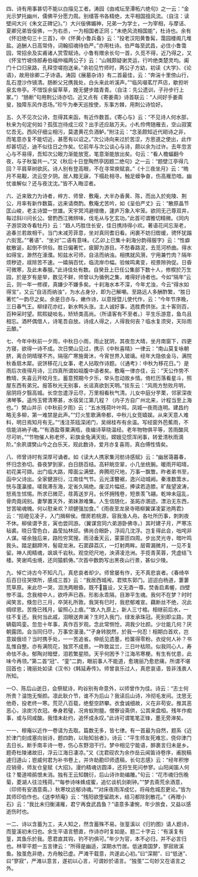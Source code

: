 <!-- { "loadSidebar": true } -->
四、诗有用事甚切不能以白描见工者。涛园《由戒坛至潭柘六绝句》之一云：“金光示梦托幽州，儒佛平分愿力周。别缙答书各精绝，太平相国擅风流。（自注：读壁间大兴《朱文正碑记》。”）大兴佞佛媚神，兄弟一为学士，一为宰相，与摩诘、夏卿兄弟皆佞佛，一为右丞，一为相国者正同；“未绝风流相国能”，杜诗也。余有《怀旧绝句三十三首》，中《怀黄小鲁兵备》云：“投老汉阳黄鲁髯，霭园楼阁几堆盐。追酬人日高常侍，词翰招魂待伯严。”亦用杜诗。伯严每至武昌，必住小鲁霭园，常招余及实甫诸人赏雪赋诗。小鲁有赠余长句一首，久觅不得，近乃得之，又《怀宝竹坡侍郎寿伯福仲福两公子》云：“山贼颇疑谢灵运，行吟绝类楚灵均。阖门十口归泉路，孔释空嗟抱送亲。”余初见竹师时，两公子方幼，初读《大学》、《论语》，故用徐卿二子诗语。涛园《展墓杂诗》有二首最佳，云：“奔湍十里傍山行，乱石澄沙作镜清。肠断父兄携我处，白头来此听溪声。”“临风啜茗厅芦店，歇担听泉玄帝亭。不惜馁余留草草，娩无健步踏青青。（自注：先公遗训，子孙步行上冢。”）“肠断”句用荆公诗亦切。近又点有《寄姜斋》诗首联云：“人间好手姜斋叟，独障东风作恶场。”珍午为奉天巡按使，东事方棘，用荆公诗恰好。

五、久不见次公诗，忽得其来函，有近作数首。《寄心与》云：“不见诗人何水部，秋来为句定何如？孤弦岂待成三叹？出手还应敌万夫。小札伶俜随雁去，空山寂寞忆吾无。西风仔细尘相污，莫遣黄花负酒鲈。”附注云：“念圣颇知近代砌诗之非，而笔意亦复不能切近，甚愿有以诏之。”次公诗向来过於苦涩，方思道之使出，此作却甚切近，迪不似往日之作矣。忆前年与次公谈心与诗，颇以余为过许。去年忽言心与不易得，吾知次公眼力渐能放宽，笔意渐能放出矣。句云：“看人檐蝠翻今夜，与子秋蛩共一。”又《秋后十日登陶然亭因题二绝句》之一云：“题壁江亭得几回？平肩草树欲灰。诗人别有登高眼，不在寻常庾赋哀。”《十三夜坐月》云：“皓月不易觏，流云空夕阴。居人黯无寐，下榻赴相寻。触足蟆争奋，伤高雁恐喑。幽忧谁解似？还与夜沈沈。”皆不入晦涩者。

六、近来致力为诗者，梓方、师曾、敷庵，大半办香黄、陈，而出入於宛陵、荆公，月率有新作数篇，远来请商酌。敷庵尤苦吟，如《呈伯严丈》云：“散原晶节匡山峻，老主诗盟一世雄。天宇冥鸿避缯缴，蘧庐万象入牢笼。欲同无己尊双井，每过斜川问长公。曾酌西江微辨味，伐毛从与乞玄功。”此首可谓雅切精微。《同内子游崇效寺看牡丹》云：“趋人巧胜住长安，佳日携持得小欢。著语花间忘渐老，追春兰若故相干。当门未减芳菲意，坐对真同耆旧看。闲裹不妨归辔缓，骋怀犹蹋六街宽。”“著语”、“坐对”二语有意味。《乙卯上巳集十刹海分韵得服字》云：“性癖躭散诞，起倒不供俗。胜日偏著忙，疲脚为游目。不愁春路泥，去觅河桥曲。得水如得宝，渺然在濠濮。矧兹水可师，自洁而纳浊。相携就风漪，宁用兼竹肉？隔年烦秽迹，祓除苦不速。一嬉捐百忧，临流岸巾幅。验候鸣禽变，视景隙驹促。日昏可微寒，及此未春服。”此诗佳处有数。自癸丑上巳任公集部下数十人，修楔於万生园，於是岁有是举，数见不鲜，师曾以为循例之集，难得好诗者也。今如“隔年”云云，则一年一修禊，真嫌少不嫌多矣。十刹海水本不深，今年尤浊，今云“得水如得宝”，又云“自洁而纳浊”，为水占身分，即为己解嘲。至路远人多酬酢繁，“胜日著忙”一韵尽之矣。余是日亦与，嫩作诗，以意授暨儿使代作，云：“今年节序晚，三日春气王。柳绿花亦红，新水鸭头涨。主人诚好事，选胜费供张。主十客则百，百种采时望。熙熙疑啖名，矫矫类高尚。（所请客有不至者。）平生乐游意，鱼鸟且相忘。酒杯偶借人，诗笔吾自放。诗成人得之，人得我何丧？临水复须臾，天际雨云酿。”

七、今年中秋前一夕雨，中秋日小雨，雨止犹阴，其夜忽大晴，坐月南窗下，四更方寝，欲得一诗不成。次日樊山见过，携示《中秋喜晴》一律云：“南山莫复咏朝脐，离合阴晴理不齐。隔宿广寒施膏沐，今宵世界入玻璃。经年大隐依金马，满院秋香扇木犀。说饼移花儿女事，老人拈取作诗题。（《通考》：中秋为移花日。”）是雨后次夜得月诗，三四真所谓如祖腹中语者矣。敷庵一律亦佳，云：“天公作势不教晴，失喜云开皎月生。蓄意预期今夕乐，举头忽动故乡情。倚栏历落看星斗，照屋东西有弟兄。报答秋光无别事，长谣真欲到天明。”掞东云：“风雨方愁败月明，层阴将夕翳高城。长空忽遣浮云尽，万里相看秋气清。儿女中庭分芋栗，邻家深夜沸琴筝。遥怜玉臂清寒甚，水宿吴江第几程？（内子方自广州北来，计程当至上海也。”）樊山并示《中秋前夕雨》云：“五水残荷叶叶鸣，凤城一夜雨连明。建昌约略无多柳，第一难禁是此声。”“灯火笙歌满帝都，中秋儿女竞嬉娱。从来天意人难料，明日焉知月有无。”“浅注茶瓯深闭门，吴绵桂布有余温。写经窗外芭蕉雨，不信能消衲子魂。”“有酒盈尊粟满瓶，夜编诗草晓温经。老年物物俱平等，苦雨酸风尽可听。”“节物催人称老怀，彩旗金兔满天街。嫦娥见惯浑闲事，转爱清秋雨滴阶。”余夙谓樊山今之白乐天，观此数诗，爱月亦复喜雨，真白傅性情矣。

八、师曾诗时有深厚可诵者。如《读大人携家集河舫诗感赋》云：“幽居蔼暮春，怀归念弥切。昏夜梦到家，白日肠百结。高轩眺空翠，小几坐统腕。暖雨开昭晴，初花美可撷。出门临大路，障面尘满壁。奔腾咫尺地，万事一飘瞥。昨者弟书至，函中父诗出。全家健游衍，江南佳气节。云光漾簪裾，逸兴动城阙。秦淮数篙水，恍与蓬瀛接。嗟我滞东海，定省久隔绝。废涩片幅纸，捧读若造膝。旷哉望波涛，怒焉生怵惕。所求已微茫，荏苒送岁月。长怀拥残卷，短景羡飞翮。乾坤未寇乱，骨肉竟阔别。妻孥置天外，弟妹渺难集。人生信随化，圣跖亦溷迹。漂泊无东西，甘苦喻魂魄。何以慰亲欢？顽健强加食。”《雨夜至龙泉寺晤柳翼谋凌宴池两君》云：“拾磴见凌子，入门揖柳侯。僧房若桃源，容我渔人舟。各吐所历事，刺刺夜不休。柳侯谓予言，寅也尝同游。（翼谋宫同六弟游卧佛寺。）其时建子月，严寒冻毡裘。晓日雪色白，晶莹灿林邱。佛尚合眼卧，浮阎几沈浮。岂复得此会，咄咤非人谋。嗟余独后来，路险穷冥搜。雨泾垂天云，蒙蒙匝四周。步出灵光寺，暗叶鸣我头。踏足翻蹄涔，髻窥龙湫。石窦薜荔仄，一灯射两眸。层霄漏微月，一见不复留。神人阂精魂，飒飒千岩秋。观空咫尺地，泱漭凌沧洲。手揽青芙蓉，凭虚结飞楼。笑谢鸡虫境，还同猿鹤俦。”次首中数韵写出黑夜山行景，甚似少陵。

九、悼亡诗古今不知凡几，真悲哀者却少。师曾屡有作，无不真悲哀者。《春绮卒后百日往哭殡所，感成三首》云：“我居西城闱，君殡东郭门。迢迢白杨道，萋萋荒草原。来此尽一哭，泪洗两眼昏。既不簋设，又无酒一尊。焚香启素幄，四壁惨不温。念我棺中人，欲呼声已吞。形影永乖隔，目渺平生魂。我何不在梦？时时闻笑言。倏忽已三月，卒哭礼所敦。我哭有巳时，我悲郁难宣。藕断丝不绝，况此绸缪恩。苦挽已残月，留照心上痕。”“故人九原上，新人三寸棺。相继前后水，一往不复还。我何当此戚，泪眼送奔澜？生时入我门，绿发承珠冠。死别即尘路，灵辆载鸣銮。忽忽十年事，真作百岁观。念此常恻怆，凋我少壮颜。少壮能几何？厌朝露团。会当同归尽，万事空漫漫。”“孑身转脱然，於我一何忍！相期白首欢，岂意娱俄顷？当时携手处，一一苦追省。伸纸见遗墨，检箧得零粉。衣绽何人补？书乱惟自整。亦有满院花，独赏不成景。一昨致盆兰，三日叶枯陨。似我同心人，寿命怯不永。郁陶对暗壁，泪若繁星陨。天乎何困予？江海吊寒梗。有生有忧患，此味今再领。”第二首“冠”、“銮”二韵，眼前事人不能道，愈瑰丽乃愈悲痛，所谓不堪回首也；瑰丽处如读《汉书》《韩延寿传》。师曾哀乐过人，真悲哀语，皆非浅衷人所知。

一○、陈后山逝日，会祭赋诗，昀谷别有命意外，以师曾作为佳。诗云：“志士何所贵？温饱无惭颜。凛此耿介节，谁不为后山？我读后山诗，冷彻毛发间。沈思无他奇，投老终一寒。荒茫八百载，绝壑空跻攀。衣食诚细故，义在非苟安。推其恶恶心，涂炭污衣冠。奉身若璧，况肯蚁附膻。僧寮设斋供，公其来盘桓。残年作痴事，或与同咸酸。我惜未赴约，追怀成永叹。”此诗可谓笔笔正锋，墨无旁渖矣。

一一、穆庵以近作一卷请为去取。篇数无多，皆七律。有一首最为自然，题系《近於津门刻成塞向翁诗，题四韵，以贻知翁者》，诗云：“平生师友死难忘，侥仰津门去日长。断手南丰诗一卷，伤心东野泪干行。梦中相见宁能语，醉裹言归未是乡。题奇杜陵诸故旧，浮云江海日凄凉。”又《沈君砚农为余作岳云闻笛诗卷序，甫脱稿遽归道山；鬯威何君为补书卷上，并许助勘印师遗稿，长句志感》云：“经年积惨应销骨，师友仓皇赋《大招》。漫约精魂访圆泽，还将生死问参寥。山阳闻笛人何往？蜀道啼鹃恨未消。独有王云知魏衍，后山诗许助编雕。”句云：“花市魂归伤晚菊，菱湖人往泣残荷。”“每参诗味蜂成蜜，追忆谈机剑剃钟。”“梦去斋荒余酒意，（印师有安酒意斋。）秋寒坟远郁诗魂。”“对床夜雨浑成忆，将母危城忍更论。”皆为其师印伯作也。《送李矫庵》云：“残阳欲堕留疏木，结习都除到散花。”《再赠小石》云：“我比未归衡浦雁，君宁再食武昌鱼？”语意多凄惋，年少旅食，又益以感逝伤时也。

一二、诗以含蓄为工，夫人知之，然含蓄殊不易。张篁溪以《归钓图》请人题诗，而篁溪初未归也。余生平语言戆直，作诗亦时复如是。题二十字云：“有溪复有篁，其鱼乐於我。愿君直其钩，钓不钓俱可。”年少为官，本不必归，并不必言归也。林宰平题一五言律云：“所得是幽适，深期水竹居。低迷南国梦，寥寂故溪鱼。独茧危非绝，方舟触已虚。严滩干载意，共遂此心初。”曰“深期”、曰“低迷”、曰“寥寂”，严滩以意言，遂初以心言，可谓妙於语言。“独茧”二句妙又在语言之外。

